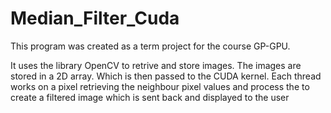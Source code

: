 # Median_Filter_Cuda

This program was created as a term project for the course GP-GPU. 

It uses the library OpenCV to retrive and store images. The images are stored in a 2D array. Which is then passed to
the CUDA kernel. Each thread works on a pixel retrieving the neighbour pixel values and process the to create 
a filtered image which is sent back and displayed to the user


